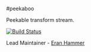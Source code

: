 #peekaboo

Peekable transform stream.

[![Build Status](https://secure.travis-ci.org/hapijs/peekaboo.png)](http://travis-ci.org/hapijs/peekaboo)

Lead Maintainer - [Eran Hammer](https://github.com/hueniverse)
